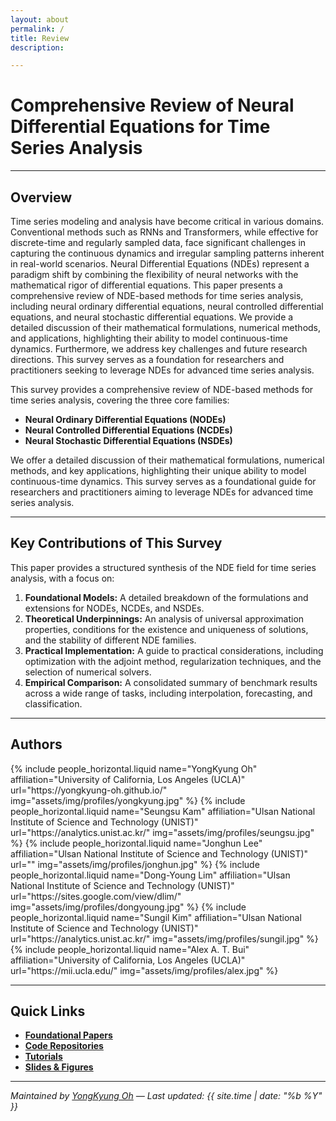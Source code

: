 ```yaml
---
layout: about
permalink: /
title: Review
description: 

---
```


# **Comprehensive Review of Neural Differential Equations for Time Series Analysis**

---

## Overview

Time series modeling and analysis have become critical in various domains. Conventional methods such as RNNs and Transformers, while effective for discrete-time and regularly sampled data, face significant challenges in capturing the continuous dynamics and irregular sampling patterns inherent in real-world scenarios. Neural Differential Equations (NDEs) represent a paradigm shift by combining the flexibility of neural networks with the mathematical rigor of differential equations. This paper presents a comprehensive review of NDE-based methods for time series analysis, including neural ordinary differential equations, neural controlled differential equations, and neural stochastic differential equations. We provide a detailed discussion of their mathematical formulations, numerical methods, and applications, highlighting their ability to model continuous-time dynamics. Furthermore, we address key challenges and future research directions. This survey serves as a foundation for researchers and practitioners seeking to leverage NDEs for advanced time series analysis.

This survey provides a comprehensive review of NDE-based methods for time series analysis, covering the three core families:
- **Neural Ordinary Differential Equations (NODEs)**
- **Neural Controlled Differential Equations (NCDEs)**
- **Neural Stochastic Differential Equations (NSDEs)**

We offer a detailed discussion of their mathematical formulations, numerical methods, and key applications, highlighting their unique ability to model continuous-time dynamics. This survey serves as a foundational guide for researchers and practitioners aiming to leverage NDEs for advanced time series analysis.

---

## Key Contributions of This Survey

This paper provides a structured synthesis of the NDE field for time series analysis, with a focus on:

1.  **Foundational Models:** A detailed breakdown of the formulations and extensions for NODEs, NCDEs, and NSDEs.
2.  **Theoretical Underpinnings:** An analysis of universal approximation properties, conditions for the existence and uniqueness of solutions, and the stability of different NDE families.
3.  **Practical Implementation:** A guide to practical considerations, including optimization with the adjoint method, regularization techniques, and the selection of numerical solvers.
4.  **Empirical Comparison:** A consolidated summary of benchmark results across a wide range of tasks, including interpolation, forecasting, and classification.

---

## Authors

<div class="row row-cols-1 row-cols-md-2 g-3">
  {% include people_horizontal.liquid name="YongKyung Oh" affiliation="University of California, Los Angeles (UCLA)" url="https://yongkyung-oh.github.io/" img="assets/img/profiles/yongkyung.jpg" %}
  {% include people_horizontal.liquid name="Seungsu Kam" affiliation="Ulsan National Institute of Science and Technology (UNIST)" url="https://analytics.unist.ac.kr/" img="assets/img/profiles/seungsu.jpg" %}
  {% include people_horizontal.liquid name="Jonghun Lee" affiliation="Ulsan National Institute of Science and Technology (UNIST)" url="" img="assets/img/profiles/jonghun.jpg" %}
  {% include people_horizontal.liquid name="Dong-Young Lim" affiliation="Ulsan National Institute of Science and Technology (UNIST)" url="https://sites.google.com/view/dlim/" img="assets/img/profiles/dongyoung.jpg" %}
  {% include people_horizontal.liquid name="Sungil Kim" affiliation="Ulsan National Institute of Science and Technology (UNIST)" url="https://analytics.unist.ac.kr/" img="assets/img/profiles/sungil.jpg" %}
  {% include people_horizontal.liquid name="Alex A. T. Bui" affiliation="University of California, Los Angeles (UCLA)" url="https://mii.ucla.edu/" img="assets/img/profiles/alex.jpg" %}
</div>

---

## Quick Links

- **[Foundational Papers](/publications/)**  
- **[Code Repositories](#)**  
- **[Tutorials](https://github.com/yongkyung-oh/Stable-Neural-SDEs/tree/main/tutorial)**  
- **[Slides & Figures](#)**

---

*Maintained by [YongKyung Oh](https://yongkyung-oh.github.io/) — Last updated: {{ site.time | date: "%b %Y" }}*
